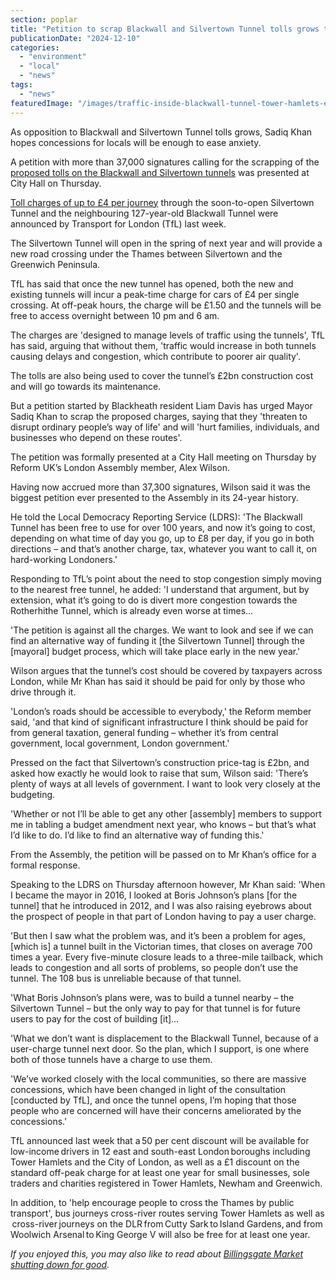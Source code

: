 ```yaml
---
section: poplar
title: "Petition to scrap Blackwall and Silvertown Tunnel tolls grows to over 37,000"
publicationDate: "2024-12-10"
categories: 
  - "environment"
  - "local"
  - "news"
tags: 
  - "news"
featuredImage: "/images/traffic-inside-blackwall-tunnel-tower-hamlets-east-london.jpg"
---
```


As opposition to Blackwall and Silvertown Tunnel tolls grows, Sadiq Khan hopes concessions for locals will be enough to ease anxiety.

A petition with more than 37,000 signatures calling for the scrapping of the [proposed tolls on the Blackwall and Silvertown tunnels](https://poplarlondon.co.uk/blackwall-tunnel-will-charge-drivers-toll/) was presented at City Hall on Thursday.

[Toll charges of up to £4 per journey](https://tfl.gov.uk/info-for/media/press-releases/2024/november/tfl-outlines-package-of-charges-discounts-and-exemptions-for-silvertown-and-blackwall-tunnels) through the soon-to-open Silvertown Tunnel and the neighbouring 127-year-old Blackwall Tunnel were announced by Transport for London (TfL) last week.

The Silvertown Tunnel will open in the spring of next year and will provide a new road crossing under the Thames between Silvertown and the Greenwich Peninsula.

TfL has said that once the new tunnel has opened, both the new and existing tunnels will incur a peak-time charge for cars of £4 per single crossing. At off-peak hours, the charge will be £1.50 and the tunnels will be free to access overnight between 10 pm and 6 am.

The charges are 'designed to manage levels of traffic using the tunnels', TfL has said, arguing that without them, 'traffic would increase in both tunnels causing delays and congestion, which contribute to poorer air quality'.

The tolls are also being used to cover the tunnel’s £2bn construction cost and will go towards its maintenance.

But a petition started by Blackheath resident Liam Davis has urged Mayor Sadiq Khan to scrap the proposed charges, saying that they 'threaten to disrupt ordinary people’s way of life' and will 'hurt families, individuals, and businesses who depend on these routes'.

The petition was formally presented at a City Hall meeting on Thursday by Reform UK’s London Assembly member, Alex Wilson.

Having now accrued more than 37,300 signatures, Wilson said it was the biggest petition ever presented to the Assembly in its 24-year history.

He told the Local Democracy Reporting Service (LDRS): 'The Blackwall Tunnel has been free to use for over 100 years, and now it’s going to cost, depending on what time of day you go, up to £8 per day, if you go in both directions – and that’s another charge, tax, whatever you want to call it, on hard-working Londoners.'

Responding to TfL’s point about the need to stop congestion simply moving to the nearest free tunnel, he added: 'I understand that argument, but by extension, what it’s going to do is divert more congestion towards the Rotherhithe Tunnel, which is already even worse at times…

'The petition is against all the charges. We want to look and see if we can find an alternative way of funding it \[the Silvertown Tunnel\] through the \[mayoral\] budget process, which will take place early in the new year.'

Wilson argues that the tunnel’s cost should be covered by taxpayers across London, while Mr Khan has said it should be paid for only by those who drive through it.

'London’s roads should be accessible to everybody,' the Reform member said, 'and that kind of significant infrastructure I think should be paid for from general taxation, general funding – whether it’s from central government, local government, London government.'

Pressed on the fact that Silvertown’s construction price-tag is £2bn, and asked how exactly he would look to raise that sum, Wilson said: 'There’s plenty of ways at all levels of government. I want to look very closely at the budgeting.

'Whether or not I’ll be able to get any other \[assembly\] members to support me in tabling a budget amendment next year, who knows – but that’s what I’d like to do. I’d like to find an alternative way of funding this.'

From the Assembly, the petition will be passed on to Mr Khan’s office for a formal response.

Speaking to the LDRS on Thursday afternoon however, Mr Khan said: 'When I became the mayor in 2016, I looked at Boris Johnson’s plans \[for the tunnel\] that he introduced in 2012, and I was also raising eyebrows about the prospect of people in that part of London having to pay a user charge.

'But then I saw what the problem was, and it’s been a problem for ages, \[which is\] a tunnel built in the Victorian times, that closes on average 700 times a year. Every five-minute closure leads to a three-mile tailback, which leads to congestion and all sorts of problems, so people don’t use the tunnel. The 108 bus is unreliable because of that tunnel.

'What Boris Johnson’s plans were, was to build a tunnel nearby – the Silvertown Tunnel – but the only way to pay for that tunnel is for future users to pay for the cost of building \[it\]…

'What we don’t want is displacement to the Blackwall Tunnel, because of a user-charge tunnel next door. So the plan, which I support, is one where both of those tunnels have a charge to use them.

'We’ve worked closely with the local communities, so there are massive concessions, which have been changed in light of the consultation \[conducted by TfL\], and once the tunnel opens, I’m hoping that those people who are concerned will have their concerns ameliorated by the concessions.'

TfL announced last week that a 50 per cent discount will be available for low-income drivers in 12 east and south-east London boroughs including Tower Hamlets and the City of London, as well as a £1 discount on the standard off-peak charge for at least one year for small businesses, sole traders and charities registered in Tower Hamlets, Newham and Greenwich.

In addition, to 'help encourage people to cross the Thames by public transport', bus journeys cross-river routes serving Tower Hamlets as well as  cross-river journeys on the DLR from Cutty Sark to Island Gardens, and from Woolwich Arsenal to King George V will also be free for at least one year.

_If you enjoyed this, you may also like to read about [Billingsgate Market shutting down for good](https://poplarlondon.co.uk/billingsgate-fish-market-shutting-down-for-good/)._
